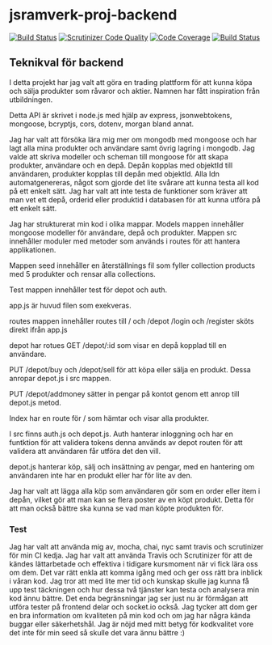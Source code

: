 # jsramverk-proj-backend
[![Build Status](https://travis-ci.org/pererselena/jsramverk-proj-backend.svg?branch=master)](https://travis-ci.org/pererselena/jsramverk-proj-backend)
[![Scrutinizer Code Quality](https://scrutinizer-ci.com/g/pererselena/jsramverk-proj-backend/badges/quality-score.png?b=master)](https://scrutinizer-ci.com/g/pererselena/jsramverk-proj-backend/?branch=master)
[![Code Coverage](https://scrutinizer-ci.com/g/pererselena/jsramverk-proj-backend/badges/coverage.png?b=master)](https://scrutinizer-ci.com/g/pererselena/jsramverk-proj-backend/?branch=master)
[![Build Status](https://scrutinizer-ci.com/g/pererselena/jsramverk-proj-backend/badges/build.png?b=master)](https://scrutinizer-ci.com/g/pererselena/jsramverk-proj-backend/build-status/master)


## Teknikval för backend

I detta projekt har jag valt att göra en trading plattform för att kunna köpa och sälja produkter som råvaror och aktier. Namnen har fått inspiration från utbildningen.

Detta API är skrivet i node.js med hjälp av express, jsonwebtokens, mongoose, bcryptjs, cors, dotenv, morgan bland annat.

Jag har valt att försöka lära mig mer om mongodb med mongoose och har lagt alla mina produkter och användare samt övrig lagring i mongodb.
Jag valde att skriva modeller och scheman till mongoose för att skapa produkter, användare och en depå.
Depån kopplas med objektId till användaren, produkter kopplas till depån med objektId. Alla Idn automatgenereras, något som gjorde det lite svårare att kunna testa all kod på ett enkelt sätt. Jag har valt att inte testa de funktioner som kräver att man vet ett depå, orderid eller produktid i databasen för att kunna utföra på ett enkelt sätt.

Jag har strukturerat min kod i olika mappar. Models mappen innehåller mongoose modeller för användare, depå och produkter.
Mappen src innehåller moduler med metoder som används i routes för att hantera applikationen.

Mappen seed innehåller en återställnings fil som fyller collection products med 5 produkter och rensar alla collections.

Test mappen innehåller test för depot och auth.

app.js är huvud filen som exekveras.

routes mappen innehåller routes till / och /depot /login och /register sköts direkt ifrån app.js

depot har rotues GET /depot/:id som visar en depå kopplad till en användare.

PUT /depot/buy och /depot/sell för att köpa eller sälja en produkt.
Dessa anropar depot.js i src mappen.

PUT /depot/addmoney sätter in pengar på kontot genom ett anrop till depot.js metod.

Index har en route för / som hämtar och visar alla produkter.

I src finns auth.js och depot.js. Auth hanterar inloggning och har en funtktion för att validera tokens denna används av depot routen för att validera att användaren får utföra det den vill.

depot.js hanterar köp, sälj och insättning av pengar, med en hantering om användaren inte har en produkt eller har för lite av den.

Jag har valt att lägga alla köp som användaren gör som en order eller item i depån, vilket gör att man kan se flera poster av en köpt produkt. Detta för att man också bättre ska kunna se vad man köpte produkten för.

### Test

Jag har valt att använda mig av, mocha, chai, nyc samt travis och scrutinizer för min CI kedja.
Jag har valt att använda Travis och Scrutinizer för att de kändes lättarbetade och effektiva i tidigare kursmoment när vi fick lära oss om dem. Det var rätt enkla att komma igång med och ger oss rätt bra inblick i våran kod.
Jag tror att med lite mer tid och kunskap skulle jag kunna få upp test täckningen och hur dessa två tjänster kan testa och analysera min kod ännu bättre. Det enda begränsningar jag ser just nu är förmågan att utföra tester på frontend delar och socket.io också. 
Jag tycker att dom ger en bra information om kvaliteten på min kod och om jag har några kända buggar eller säkerhetshål. 
Jag är nöjd med mitt betyg för kodkvalitet vore det inte för min seed så skulle det vara ännu bättre :)
